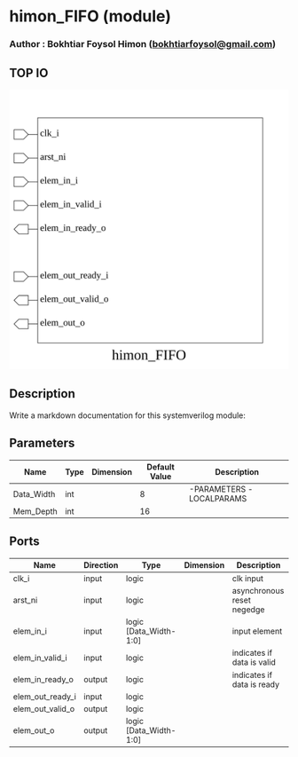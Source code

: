 # himon_FIFO (module)

### Author : Bokhtiar Foysol Himon (bokhtiarfoysol@gmail.com)

## TOP IO
<img src="./himon_FIFO_top.svg">

## Description

Write a markdown documentation for this systemverilog module:

## Parameters
|Name|Type|Dimension|Default Value|Description|
|-|-|-|-|-|
|Data_Width|int||8| -PARAMETERS -LOCALPARAMS|
|Mem_Depth|int||16||

## Ports
|Name|Direction|Type|Dimension|Description|
|-|-|-|-|-|
|clk_i|input|logic||clk input|
|arst_ni|input|logic||asynchronous reset negedge|
|elem_in_i|input|logic [Data_Width-1:0]||input element|
|elem_in_valid_i|input|logic||indicates if data is valid|
|elem_in_ready_o|output|logic||indicates if data is ready|
|elem_out_ready_i|input|logic|||
|elem_out_valid_o|output|logic|||
|elem_out_o|output|logic [Data_Width-1:0]|||
